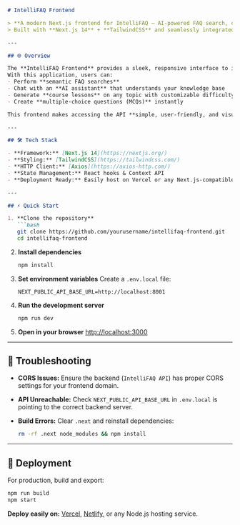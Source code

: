 ````markdown
# IntelliFAQ Frontend

> **A modern Next.js frontend for IntelliFAQ – AI-powered FAQ search, chat, lesson generation, and MCQ creation.**  
> Built with **Next.js 14** + **TailwindCSS** and seamlessly integrated with the IntelliFAQ FastAPI backend.

---

## 🌐 Overview

The **IntelliFAQ Frontend** provides a sleek, responsive interface to interact with the **IntelliFAQ API**.  
With this application, users can:  
- Perform **semantic FAQ searches**  
- Chat with an **AI assistant** that understands your knowledge base  
- Generate **course lessons** on any topic with customizable difficulty  
- Create **multiple-choice questions (MCQs)** instantly  

This frontend makes accessing the API **simple, user-friendly, and visually engaging**.

---

## 🛠 Tech Stack

- **Framework:** [Next.js 14](https://nextjs.org/)  
- **Styling:** [TailwindCSS](https://tailwindcss.com/)  
- **HTTP Client:** [Axios](https://axios-http.com/)  
- **State Management:** React hooks & Context API  
- **Deployment Ready:** Easily host on Vercel or any Next.js-compatible platform  

---

## ⚡ Quick Start

1. **Clone the repository**
   ```bash
   git clone https://github.com/yourusername/intellifaq-frontend.git
   cd intellifaq-frontend
````

2. **Install dependencies**

   ```bash
   npm install
   ```

3. **Set environment variables**
   Create a `.env.local` file:

   ```env
   NEXT_PUBLIC_API_BASE_URL=http://localhost:8001
   ```

4. **Run the development server**

   ```bash
   npm run dev
   ```

5. **Open in your browser**
   [http://localhost:3000](http://localhost:3000)

---

## 🔧 Troubleshooting

* **CORS Issues:** Ensure the backend (`IntelliFAQ API`) has proper CORS settings for your frontend domain.
* **API Unreachable:** Check `NEXT_PUBLIC_API_BASE_URL` in `.env.local` is pointing to the correct backend server.
* **Build Errors:** Clear `.next` and reinstall dependencies:

  ```bash
  rm -rf .next node_modules && npm install
  ```

---

## 🚀 Deployment

For production, build and export:

```bash
npm run build
npm start
```

**Deploy easily on:** [Vercel](https://vercel.com), [Netlify](https://www.netlify.com/), or any Node.js hosting service.

